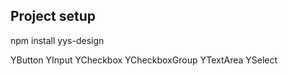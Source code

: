 ## Project setup

npm install yys-design

YButton
YInput
YCheckbox
YCheckboxGroup
YTextArea
YSelect
